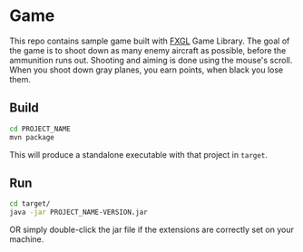 # Game
This repo contains sample game built with [FXGL](https://github.com/AlmasB/FXGL) Game Library.
The goal of the game is to shoot down as many enemy aircraft as possible, before the ammunition runs out.
Shooting and aiming is done using the mouse's scroll. 
When you shoot down gray planes, you earn points, when black you lose them.

## Build
```bash
cd PROJECT_NAME
mvn package
```
This will produce a standalone executable with that project in `target`.
## Run
```bash
cd target/
java -jar PROJECT_NAME-VERSION.jar
```
OR simply double-click the jar file if the extensions are correctly set on your machine.
